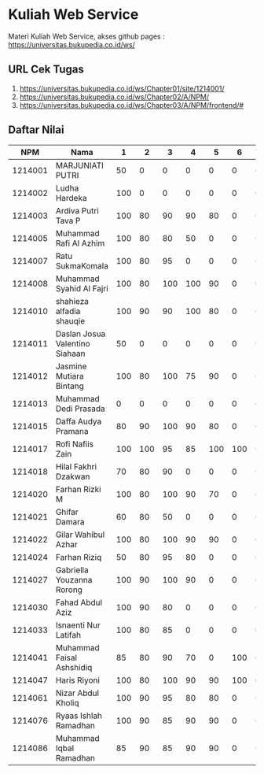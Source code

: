 # Kuliah Web Service
Materi Kuliah Web Service, akses github pages : https://universitas.bukupedia.co.id/ws/

## URL Cek Tugas

1. https://universitas.bukupedia.co.id/ws/Chapter01/site/1214001/
2. https://universitas.bukupedia.co.id/ws/Chapter02/A/NPM/
3. https://universitas.bukupedia.co.id/ws/Chapter03/A/NPM/frontend/#

## Daftar Nilai 

| NPM      | Nama | 1 | 2 | 3 | 4 | 5 | 6 | 7 | 8 | 9 | 10 | 11 | 12 | 13 | 14 |
| ----------- | ----------- | ----------- | ----------- | ----------- | ----------- | ----------- | ----------- | ----------- | ----------- | ----------- | ----------- | ----------- | ----------- | ----------- | ----------- |
| 1214001   | MARJUNIATI PUTRI | 50 | 0 | 0 | 0 | 0 | 0 | 0 | 0 | 0 | 0 | 0 | 0 | 0 | 0 |
| 1214002   | Ludha Hardeka | 100 | 0 | 0 | 0 | 0 | 0 | 0 | 0 | 0 | 0 | 0 | 0 | 0 | 0 |
| 1214003   | Ardiva Putri Tava P | 100 | 80 | 90 | 90 | 80 | 0 | 0 | 100 | 0 | 85 | 100 | 100 | 85 | 85 |
| 1214005   | Muhammad Rafi Al Azhim | 100 | 80 | 80 | 50 | 0 | 0 | 0 | 0 | 0 | 0 | 0 | 0 | 0 | 0 |
| 1214007   | Ratu SukmaKomala | 100 | 80 | 95 | 0 | 0 | 0 | 0 | 0 | 0 | 0 | 0 | 0 | 0 | 0 |
| 1214008   | Muhammad Syahid Al Fajri | 100 | 80 | 100 | 100 | 90 | 0 | 0 | 100 | 0 | 95 | 100 | 100 | 85 | 85 |
| 1214010   | shahieza alfadia shauqie | 100 | 90 | 90 | 100 | 80 | 0 | 0 | 100 | 0 | 95 | 100 | 100 | 90 | 90 |
| 1214011   | Daslan Josua Valentino Siahaan | 50 | 0 | 0 | 0 | 0 | 0 | 0 | 0 | 0 | 0 | 0 | 0 | 0 | 0 |
| 1214012   | Jasmine Mutiara Bintang | 100 | 80 | 100 | 75 | 90 | 0 | 0 | 0 | 0 | 85 | 100 | 100 | 85 | 85 |
| 1214013   | Muhammad Dedi Prasada | 0 | 0 | 0 | 0 | 0 | 0 | 0 | 0 | 0 | 0 | 0 | 0 | 0 | 0 |
| 1214015   | Daffa Audya Pramana | 80 | 90 | 100 | 90 | 80 | 0 | 0 | 100 | 0 | 85 | 100 | 100 | 85 | 85 |
| 1214017   | Rofi Nafiis Zain | 100 | 100 | 95 | 85 | 100 | 100 | 0 | 100 | 0 | 85 | 100 | 100 | 85 | 85 |
| 1214018   | Hilal Fakhri Dzakwan | 70 | 80 | 90 | 0 | 0 | 0 | 0 | 0 | 0 | 0 | 0 | 0 | 0 | 0 |
| 1214020   | Farhan Rizki M | 100 | 80 | 100 | 90 | 70 | 0 | 0 | 100 | 0 | 0 | 100 | 100 | 0 | 0 |
| 1214021   | Ghifar Damara | 60 | 80 | 50 | 0 | 0 | 0 | 0 | 0 | 0 | 0 | 0 | 0 | 0 | 0 |
| 1214022   | Gilar Wahibul Azhar | 100 | 80 | 100 | 90 | 90 | 0 | 0 | 100 | 0 | 85 | 100 | 100 | 85 | 85 |
| 1214024   | Farhan Riziq | 50 | 80 | 95 | 80 | 0 | 0 | 0 | 0 | 0 | 0 | 0 | 0 | 0 | 0 | 0 |
| 1214027   | Gabriella Youzanna Rorong | 100 | 90 | 100 | 90 | 0 | 0 | 0 | 100 | 0 | 90 | 100 | 100 | 90 | 85|
| 1214030   | Fahad Abdul Aziz | 100 | 90 | 80 | 0 | 0 | 0 | 0 | 100 | 0 | 0 | 100 | 0 | 0 | 0 |
| 1214033   | Isnaenti Nur Latifah | 100 | 80 | 85 | 0 | 0 | 0 | 0 | 0 | 0 | 0 | 0 | 0 | 0 | 0 |
| 1214041   | Muhammad Faisal Ashshidiq | 85 | 80 | 90 | 70 | 0 | 100 | 0 | 100 | 0 | 85 | 100 | 0 | 90 | 85 |
| 1214047   | Haris Riyoni | 100 | 80 | 100 | 90 | 90 | 100 | 0 | 100 | 0 | 85 | 100 | 100 | 85 | 85 |
| 1214061   | Nizar Abdul Kholiq | 100 | 90 | 95 | 80 | 80 | 0 | 0 | 0 | 0 | 85 | 100 | 100 | 0 | 85 |
| 1214076   | Ryaas Ishlah Ramadhan | 100 | 90 | 85 | 90 | 90 | 0 | 0 | 100 | 0 | 0 | 100 | 0 | 0 | 0 |
| 1214086   | Muhammad Iqbal Ramadhan | 85 | 90 | 85 | 90 | 90 | 0 | 0 | 100 | 0 | 0 | 100 | 0 | 0 | 0 |

